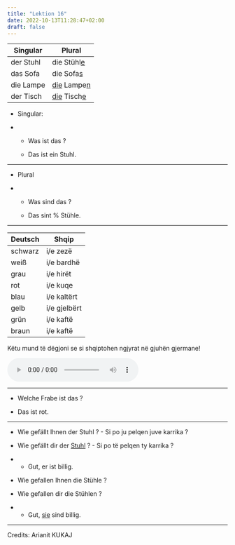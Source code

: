 ```yaml
---
title: "Lektion 16"
date: 2022-10-13T11:28:47+02:00
draft: false
---
```


| Singular  | Plural                   |
| --------- | ------------------------ |
| der Stuhl | die Stühl<u>e</u>        |
| das Sofa  | die Sofa<u>s</u>         |
| die Lampe | <u>die</u> Lampe<u>n</u> |
| der Tisch | <u>die</u> Tisch<u>e</u> |

- Singular:

- - Was ist das ?
  
  - Das ist ein Stuhl.

---

- Plural

- - Was sind das ?
  
  - Das sint % Stühle.

---

| Deutsch | Shqip        |
| ------- | ------------ |
| schwarz | i/e zezë     |
| weiß    | i/e bardhë   |
| grau    | i/e hirët    |
| rot     | i/e kuqe     |
| blau    | i/e kaltërt  |
| gelb    | i/e gjelbërt |
| grün    | i/e kaftë    |
| braun   | i/e kaftë    |

Këtu mund të dëgjoni se si shqiptohen ngjyrat në gjuhën gjermane!

<audio controls>
  <source src="/audio/color.mp3" type="audio/mpeg">
Your browser does not support the audio element.
</audio>

---

- Welche Frabe ist das ?

- Das ist rot.

---

- Wie gefällt Ihnen der Stuhl ? - Si po ju pelqen juve karrika ?

- Wie gefällt dir der <u>Stuhl</u> ? - Si po të pelqen ty karrika ?

- - Gut, er ist billig.

- Wie gefallen Ihnen die Stühle ?

- Wie  gefallen dir die Stühlen ?

- - Gut, <u>sie</u> sind billig.

---

Credits: Arianit KUKAJ
